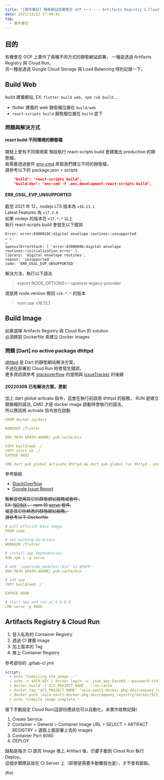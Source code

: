 ```yaml
---
title: "[實作筆記] 靜態網站部署整合 GCP (一) --- Artifacts Registry & Cloud Run"
date: 2021/12/22 17:48:42
tag:
  - 實作筆記
---
```


## 目的

有機會在 GCP 上實作了兩種不同方式的靜態網站部署，
一種是透過 Artifacts Registry 與 Cloud Run，  
另一種是透過 Google Cloud Storage 與 Load Balancing
特別記錄一下。

## Build Web

build 建置網站, EX: `flutter build web`、`npm rub build` ...

- flutter 建置的 web 靜態檔位置在 `build/web`
- `react-scripts build` 靜態檔位置在 `build` 底下

### 問題與解決方式

#### react build 不同環境的靜態檔

開發上會有不同環境需
預設執行 react-scripts build 會建置出 production 的靜態檔，  
故需要透過套件 [env-cmd](https://www.npmjs.com/package/env-cmd) 來幫我們建立不同的靜態檔，  
請參考以下的 package.json > scripts

```json
    "build": "react-scripts build",
    "build:dev": "env-cmd -f .env.development react-scripts build",
```

#### ERR_OSSL_EVP_UNSUPPORTED

截至 2021 年 12，nodejs LTS 版本為 `v16.13.1`  
Latest Features 為 `v17.3.0`  
如果 nodejs 的版本在 `v17.*.*` 以上  
執行 react-scripts build 會發生以下錯誤

```shell
Error: error:0308010C:digital envelope routines::unsupported
… …
…
opensslErrorStack: [ 'error:03000086:digital envelope routines::initialization error' ],
library: 'digital envelope routines',
reason: 'unsupported',
code: 'ERR_OSSL_EVP_UNSUPPORTED'
```

解決方法，執行以下語法

> export NODE_OPTIONS=--openssl-legacy-provider

或是將 node version 換回 `v16.*.*` 的版本

> nvm use v16.13.1

## Build Image

如果選擇 Artifacts Registry 與 Cloud Run 的 solution  
必須撰寫 Dockerfile 來建立 Docker Images

### 問題 [Dart] no active package dhttpd

[dhttpd](https://pub.dev/packages/dhttpd) 是 Dart 的靜態網站解決方案，  
不過在部署到 Cloud Run 時會發生錯誤，  
更多資訊請參考 [stackoverflow](https://stackoverflow.com/questions/70388111/can-not-run-flutter-web-app-on-google-cloud-runner) 的提問與 [issueTracker](https://issuetracker.google.com/issues/211083676) 的後續

#### 20220308 已有解決方案，更新

加上 dart global activate 指令，這會在執行前啟用 dhttpd 的服務，
RUN 是建立鏡像檔的語法, CMD 才是 docker image 啟動時會執行的語法，  
所以應該將 activate 指令放在啟動

```yml
FROM docker.io/dart

WORKDIR /flutter

ENV PATH $PATH:$HOME/.pub-cache/bin

COPY build/web ./
COPY start.sh ./
EXPOSE 8082

CMD dart pub global activate dhttpd && dart pub global run dhttpd --port=8082 --host=0.0.0.0
```

參考聯結

- [StackOverflow](https://stackoverflow.com/questions/70388111/can-not-run-flutter-web-app-on-google-cloud-runner)
- [Google Issue Report](https://issuetracker.google.com/issues/211083676)

~~暫解是使用其它的靜態網站服務或套件 ,~~  
~~EX: [NGINX](https://www.nginx.com/) 、 npm 的 [serve](https://www.npmjs.com/package/serve) 套件,~~  
~~或是其它你熟悉的靜態網站服務。~~  
~~請參考以下 Dockerfile~~

```yml
# pull official base image
FROM node

# set working directory
WORKDIR /flutter

# install app dependencies
RUN npm i -g serve

# add `/app/node_modules/.bin` to $PATH
ENV PATH $PATH:$HOME/.pub-cache/bin

# add app
COPY build/web ./

EXPOSE 8080

# start app and run at 0.0.0.0
CMD serve -p 8080
```

## Artifacts Registry & Cloud Run

1. 登入私有的 Container Registry
2. 透過 CI 建置 image
3. 加上版本的 Tag
4. 推上 Container Registry

參考部份的 .gitlab-ci.yml

```yml
script:
  - echo "Compiling the image..."
  - echo -n $GCR_KEY | docker login -u _json_key_base64 --password-stdin https://asia-east1-docker.pkg.dev
  - docker build -t $CI_PROJECT_NAME . --no-cache
  - docker tag "$CI_PROJECT_NAME" "asia-east1-docker.pkg.dev/company_registry/docker/$CI_PROJECT_NAME:$ver"
  - docker push "asia-east1-docker.pkg.dev/company_registry/docker/$CI_PROJECT_NAME:$ver"
  - echo "Compile image complete."
```

接下手動設定 Cloud Run(這部份應該也可以自動化，未實作故無記錄)

1. Create Service
2. Container > General > Container Image URL > SELECT > ARTIFACT REGISTRY > 選取上面部署上去的 images
3. Container Port 8080
4. DEPLOY

缺點是每次 CI 跑完 Image 推上 Artifact 後，仍要手動到 Cloud Run 執行 Deploy。  
這個步驟應該放在 CI Server 上（即使是需要手動觸發也是），才不會有斷點。

(fin)
